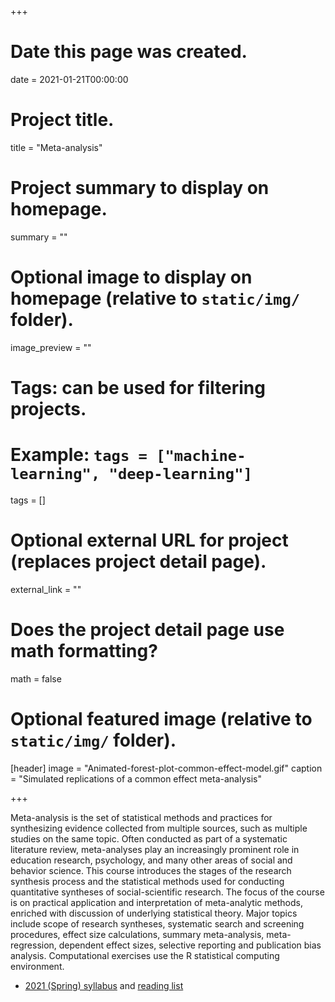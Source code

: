 +++

# Date this page was created.

date = 2021-01-21T00:00:00

# Project title.

title = "Meta-analysis"

# Project summary to display on homepage.

summary = ""

# Optional image to display on homepage (relative to `static/img/` folder).

image_preview = ""

# Tags: can be used for filtering projects.

# Example: `tags = ["machine-learning", "deep-learning"]`

tags = []

# Optional external URL for project (replaces project detail page).

external_link = ""

# Does the project detail page use math formatting?

math = false

# Optional featured image (relative to `static/img/` folder).
[header] 
image = "Animated-forest-plot-common-effect-model.gif" 
caption = "Simulated replications of a common effect meta-analysis"

+++

Meta-analysis is the set of statistical methods and practices for synthesizing evidence collected from multiple sources, such as multiple studies on the same topic. Often conducted as part of a systematic literature review, meta-analyses play an increasingly prominent role in education research, psychology, and many other areas of social and behavior science. This course introduces the stages of the research synthesis process and the statistical methods used for conducting quantitative syntheses of social-scientific research. The focus of the course is on practical application and interpretation of meta-analytic methods, enriched with discussion of underlying statistical theory. Major topics include scope of research syntheses, systematic search and screening procedures, effect size calculations, summary meta-analysis, meta-regression, dependent effect sizes, selective reporting and publication bias analysis. Computational exercises use the R statistical computing environment.

-   [2021 (Spring) syllabus](/files/syllabi/EDPSYCH-711-011-Meta-analysis-2021-Spring-syllabus.pdf) and [reading list](/files/syllabi/EDPSYCH-711-011-Meta-analysis-2021-Spring-reading-list.pdf)
